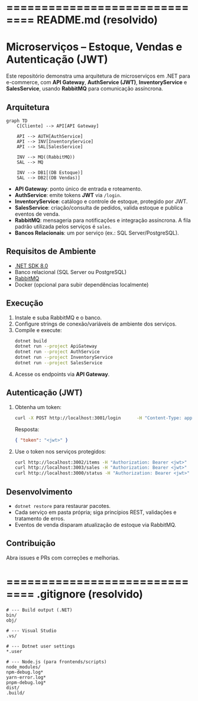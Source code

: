 ==============================
README.md (resolvido)
==============================
# Microserviços – Estoque, Vendas e Autenticação (JWT)

Este repositório demonstra uma arquitetura de microserviços em .NET para e-commerce, com **API Gateway**, **AuthService (JWT)**, **InventoryService** e **SalesService**, usando **RabbitMQ** para comunicação assíncrona.

## Arquitetura

```mermaid
graph TD
    C[Cliente] --> API[API Gateway]

    API --> AUTH[AuthService]
    API --> INV[InventoryService]
    API --> SAL[SalesService]

    INV --> MQ((RabbitMQ))
    SAL --> MQ

    INV --> DB1[(DB Estoque)]
    SAL --> DB2[(DB Vendas)]
```

- **API Gateway**: ponto único de entrada e roteamento.
- **AuthService**: emite tokens **JWT** via `/login`.
- **InventoryService**: catálogo e controle de estoque, protegido por JWT.
- **SalesService**: criação/consulta de pedidos, valida estoque e publica eventos de venda.
- **RabbitMQ**: mensageria para notificações e integração assíncrona. A fila padrão utilizada pelos serviços é `sales`.
- **Bancos Relacionais**: um por serviço (ex.: SQL Server/PostgreSQL).

## Requisitos de Ambiente

- [.NET SDK 8.0](https://dotnet.microsoft.com/en-us/download)
- Banco relacional (SQL Server ou PostgreSQL)
- [RabbitMQ](https://www.rabbitmq.com/download.html)
- Docker (opcional para subir dependências localmente)

## Execução

1. Instale e suba RabbitMQ e o banco.
2. Configure strings de conexão/variáveis de ambiente dos serviços.
3. Compile e execute:
   ```bash
   dotnet build
   dotnet run --project ApiGateway
   dotnet run --project AuthService
   dotnet run --project InventoryService
   dotnet run --project SalesService
   ```
4. Acesse os endpoints via **API Gateway**.

## Autenticação (JWT)

1. Obtenha um token:
   ```bash
   curl -X POST http://localhost:3001/login      -H "Content-Type: application/json"      -d '{"username":"user","password":"pass"}'
   ```
   Resposta:
   ```json
   { "token": "<jwt>" }
   ```
2. Use o token nos serviços protegidos:
   ```bash
   curl http://localhost:3002/items -H "Authorization: Bearer <jwt>"
   curl http://localhost:3003/sales -H "Authorization: Bearer <jwt>"
   curl http://localhost:3000/status -H "Authorization: Bearer <jwt>"  # via Gateway
   ```

## Desenvolvimento

- `dotnet restore` para restaurar pacotes.
- Cada serviço em pasta própria; siga princípios REST, validações e tratamento de erros.
- Eventos de venda disparam atualização de estoque via RabbitMQ.

## Contribuição

Abra issues e PRs com correções e melhorias.


==============================
.gitignore (resolvido)
==============================
```gitignore
# --- Build output (.NET)
bin/
obj/

# --- Visual Studio
.vs/

# --- Dotnet user settings
*.user

# --- Node.js (para frontends/scripts)
node_modules/
npm-debug.log*
yarn-error.log*
pnpm-debug.log*
dist/
.build/
```
